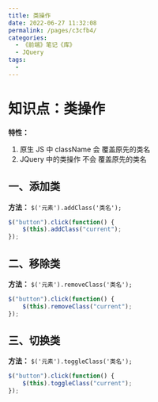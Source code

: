 ```yaml
---
title: 类操作
date: 2022-06-27 11:32:08
permalink: /pages/c3cfb4/
categories:
  - 《前端》笔记《库》
  - JQuery
tags:
  - 
---
```

# 知识点：类操作

**特性：**
1. 原生 JS 中 className 会 覆盖原先的类名
2. JQuery 中的类操作 不会 覆盖原先的类名

## 一、添加类

**方法：** `$('元素').addClass('类名');`

```js
$("button").click(function() {
    $(this).addClass("current");
});
```

## 二、移除类

**方法：** `$('元素').removeClass('类名');`

```js
$("button").click(function() {
    $(this).removeClass("current");
});
```

## 三、切换类

**方法：** `$('元素').toggleClass('类名');`

```js
$("button").click(function() {
    $(this).toggleClass("current");
});
```